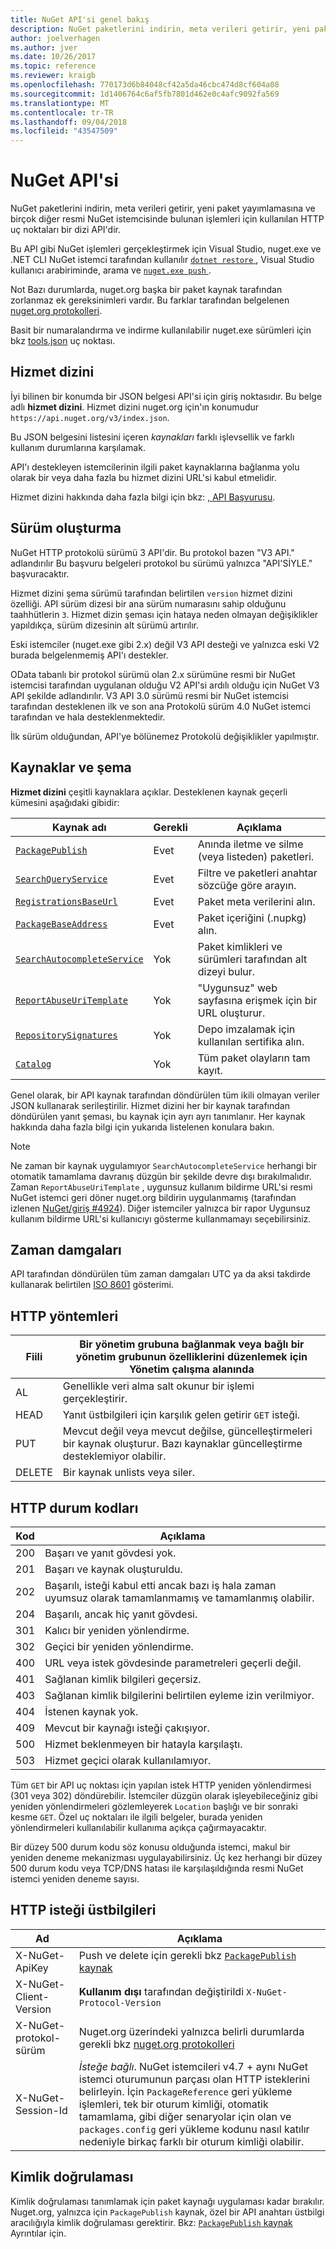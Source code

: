 ```yaml
---
title: NuGet API'si genel bakış
description: NuGet paketlerini indirin, meta verileri getirir, yeni paketleri vb. yayımlamak için kullanılan HTTP uç noktaları bir dizi API'dir.
author: joelverhagen
ms.author: jver
ms.date: 10/26/2017
ms.topic: reference
ms.reviewer: kraigb
ms.openlocfilehash: 770173d6b84048cf42a5da46cbc474d8cf604a08
ms.sourcegitcommit: 1d1406764c6af5fb7801d462e0c4afc9092fa569
ms.translationtype: MT
ms.contentlocale: tr-TR
ms.lasthandoff: 09/04/2018
ms.locfileid: "43547509"
---
```

# <a name="nuget-api"></a>NuGet API'si

NuGet paketlerini indirin, meta verileri getirir, yeni paket yayımlamasına ve birçok diğer resmi NuGet istemcisinde bulunan işlemleri için kullanılan HTTP uç noktaları bir dizi API'dir.

Bu API gibi NuGet işlemleri gerçekleştirmek için Visual Studio, nuget.exe ve .NET CLI NuGet istemci tarafından kullanılır [ `dotnet restore` ](/dotnet/articles/core/preview3/tools/dotnet-restore), Visual Studio kullanıcı arabiriminde, arama ve [ `nuget.exe push` ](../tools/cli-ref-push.md).

Not Bazı durumlarda, nuget.org başka bir paket kaynak tarafından zorlanmaz ek gereksinimleri vardır. Bu farklar tarafından belgelenen [nuget.org protokolleri](nuget-protocols.md).

Basit bir numaralandırma ve indirme kullanılabilir nuget.exe sürümleri için bkz [tools.json](tools-json.md) uç noktası.

## <a name="service-index"></a>Hizmet dizini

İyi bilinen bir konumda bir JSON belgesi API'si için giriş noktasıdır. Bu belge adlı **hizmet dizini**. Hizmet dizini nuget.org için'ın konumudur `https://api.nuget.org/v3/index.json`.

Bu JSON belgesini listesini içeren *kaynakları* farklı işlevsellik ve farklı kullanım durumlarına karşılamak.

API'ı destekleyen istemcilerinin ilgili paket kaynaklarına bağlanma yolu olarak bir veya daha fazla bu hizmet dizini URL'si kabul etmelidir.

Hizmet dizini hakkında daha fazla bilgi için bkz: [, API Başvurusu](service-index.md).

## <a name="versioning"></a>Sürüm oluşturma

NuGet HTTP protokolü sürümü 3 API'dir. Bu protokol bazen "V3 API." adlandırılır Bu başvuru belgeleri protokol bu sürümü yalnızca "API'SİYLE." başvuracaktır.

Hizmet dizini şema sürümü tarafından belirtilen `version` hizmet dizini özelliği. API sürüm dizesi bir ana sürüm numarasını sahip olduğunu taahhütlerin `3`. Hizmet dizin şeması için hataya neden olmayan değişiklikler yapıldıkça, sürüm dizesinin alt sürümü artırılır.

Eski istemciler (nuget.exe gibi 2.x) değil V3 API desteği ve yalnızca eski V2 burada belgelenmemiş API'ı destekler.

OData tabanlı bir protokol sürümü olan 2.x sürümüne resmi bir NuGet istemcisi tarafından uygulanan olduğu V2 API'si ardılı olduğu için NuGet V3 API şekilde adlandırılır. V3 API 3.0 sürümü resmi bir NuGet istemcisi tarafından desteklenen ilk ve son ana Protokolü sürüm 4.0 NuGet istemci tarafından ve hala desteklenmektedir. 

İlk sürüm olduğundan, API'ye bölünemez Protokolü değişiklikler yapılmıştır.

## <a name="resources-and-schema"></a>Kaynaklar ve şema

**Hizmet dizini** çeşitli kaynaklara açıklar. Desteklenen kaynak geçerli kümesini aşağıdaki gibidir:

Kaynak adı                                                          | Gerekli | Açıklama
---------------------------------------------------------------------- | -------- | -----------
[`PackagePublish`](package-publish-resource.md)                        | Evet      | Anında iletme ve silme (veya listeden) paketleri.
[`SearchQueryService`](search-query-service-resource.md)               | Evet      | Filtre ve paketleri anahtar sözcüğe göre arayın.
[`RegistrationsBaseUrl`](registration-base-url-resource.md)            | Evet      | Paket meta verilerini alın.
[`PackageBaseAddress`](package-base-address-resource.md)               | Evet      | Paket içeriğini (.nupkg) alın.
[`SearchAutocompleteService`](search-autocomplete-service-resource.md) | Yok       | Paket kimlikleri ve sürümleri tarafından alt dizeyi bulur.
[`ReportAbuseUriTemplate`](report-abuse-resource.md)                   | Yok       | "Uygunsuz" web sayfasına erişmek için bir URL oluşturur.
[`RepositorySignatures`](repository-signatures-resource.md)            | Yok       | Depo imzalamak için kullanılan sertifika alın.
[`Catalog`](catalog-resource.md)                                       | Yok       | Tüm paket olayların tam kayıt.

Genel olarak, bir API kaynak tarafından döndürülen tüm ikili olmayan veriler JSON kullanarak serileştirilir. Hizmet dizini her bir kaynak tarafından döndürülen yanıt şeması, bu kaynak için ayrı ayrı tanımlanır. Her kaynak hakkında daha fazla bilgi için yukarıda listelenen konulara bakın.

> [!Note]
> Ne zaman bir kaynak uygulamıyor `SearchAutocompleteService` herhangi bir otomatik tamamlama davranış düzgün bir şekilde devre dışı bırakılmalıdır. Zaman `ReportAbuseUriTemplate` , uygunsuz kullanım bildirme URL'si resmi NuGet istemci geri döner nuget.org bildirin uygulanmamış (tarafından izlenen [NuGet/giriş #4924](https://github.com/NuGet/Home/issues/4924)). Diğer istemciler yalnızca bir rapor Uygunsuz kullanım bildirme URL'si kullanıcıyı gösterme kullanmamayı seçebilirsiniz.

## <a name="timestamps"></a>Zaman damgaları

API tarafından döndürülen tüm zaman damgaları UTC ya da aksi takdirde kullanarak belirtilen [ISO 8601](https://www.iso.org/iso-8601-date-and-time-format.html) gösterimi. 

## <a name="http-methods"></a>HTTP yöntemleri

Fiili   | Bir yönetim grubuna bağlanmak veya bağlı bir yönetim grubunun özelliklerini düzenlemek için Yönetim çalışma alanında
------ | -----------
AL    | Genellikle veri alma salt okunur bir işlemi gerçekleştirir.
HEAD   | Yanıt üstbilgileri için karşılık gelen getirir `GET` isteği.
PUT    | Mevcut değil veya mevcut değilse, güncelleştirmeleri bir kaynak oluşturur. Bazı kaynaklar güncelleştirme desteklemiyor olabilir.
DELETE | Bir kaynak unlists veya siler.

## <a name="http-status-codes"></a>HTTP durum kodları

Kod | Açıklama
---- | -----
200  | Başarı ve yanıt gövdesi yok.
201  | Başarı ve kaynak oluşturuldu.
202  | Başarılı, isteği kabul etti ancak bazı iş hala zaman uyumsuz olarak tamamlanmamış ve tamamlanmış olabilir.
204  | Başarılı, ancak hiç yanıt gövdesi.
301  | Kalıcı bir yeniden yönlendirme.
302  | Geçici bir yeniden yönlendirme.
400  | URL veya istek gövdesinde parametreleri geçerli değil.
401  | Sağlanan kimlik bilgileri geçersiz.
403  | Sağlanan kimlik bilgilerini belirtilen eyleme izin verilmiyor.
404  | İstenen kaynak yok.
409  | Mevcut bir kaynağı isteği çakışıyor.
500  | Hizmet beklenmeyen bir hatayla karşılaştı.
503  | Hizmet geçici olarak kullanılamıyor.

Tüm `GET` bir API uç noktası için yapılan istek HTTP yeniden yönlendirmesi (301 veya 302) döndürebilir. İstemciler düzgün olarak işleyebileceğiniz gibi yeniden yönlendirmeleri gözlemleyerek `Location` başlığı ve bir sonraki kesme `GET`. Özel uç noktaları ile ilgili belgeler, burada yeniden yönlendirmeleri kullanılabilir kullanıma açıkça çağırmayacaktır.

Bir düzey 500 durum kodu söz konusu olduğunda istemci, makul bir yeniden deneme mekanizması uygulayabilirsiniz. Üç kez herhangi bir düzey 500 durum kodu veya TCP/DNS hatası ile karşılaşıldığında resmi NuGet istemci yeniden deneme sayısı.

## <a name="http-request-headers"></a>HTTP isteği üstbilgileri

Ad                     | Açıklama
------------------------ | -----------
X-NuGet-ApiKey           | Push ve delete için gerekli bkz [ `PackagePublish` kaynak](package-publish-resource.md)
X-NuGet-Client-Version   | **Kullanım dışı** tarafından değiştirildi `X-NuGet-Protocol-Version`
X-NuGet-protokol-sürüm | Nuget.org üzerindeki yalnızca belirli durumlarda gerekli bkz [nuget.org protokolleri](NuGet-Protocols.md)
X-NuGet-Session-Id       | *İsteğe bağlı*. NuGet istemcileri v4.7 + aynı NuGet istemci oturumunun parçası olan HTTP isteklerini belirleyin. İçin `PackageReference` geri yükleme işlemleri, tek bir oturum kimliği, otomatik tamamlama, gibi diğer senaryolar için olan ve `packages.config` geri yükleme kodunu nasıl katılır nedeniyle birkaç farklı bir oturum kimliği olabilir.

## <a name="authentication"></a>Kimlik doğrulaması

Kimlik doğrulaması tanımlamak için paket kaynağı uygulaması kadar bırakılır. Nuget.org, yalnızca için `PackagePublish` kaynak, özel bir API anahtarı üstbilgi aracılığıyla kimlik doğrulaması gerektirir. Bkz: [ `PackagePublish` kaynak](package-publish-resource.md) Ayrıntılar için.
